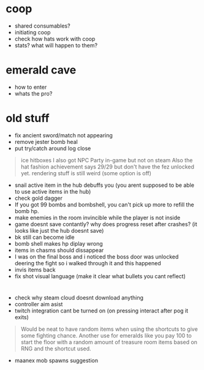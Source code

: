 # coop

* shared consumables?
* initiating coop
* check how hats work with coop
* stats? what will happen to them?

# emerald cave

* how to enter
* whats the pro?

# old stuff

* fix ancient sword/match not appearing
* remove jester bomb heal
* put try/catch around log close
> ice hitboxes
> I also got NPC Party in-game but not on steam
> Also the hat fashion achievement says 29/29 but don't have the fez unlocked yet.
> rendering stuff is still weird (some option is off)
* snail active item in the hub debuffs you (you arent supposed to be able to use active items in the hub)
* check gold dagger
* If you got 99 bombs and bombshell, you can't pick up more to refill the bomb hp.
* make enemies in the room invincible while the player is not inside
* game doesnt save contantly? why does progress reset after crashes? (it looks like just the hub doesnt save)
* bk still can become idle
* bomb shell makes hp diplay wrong
* items in chasms should dissappear
* I was on the final boss and i noticed the boss door was unlocked deering the fight so i walked through it and this happened
* invis items back
* fix shot visual language (make it clear what bullets you cant reflect)

#

* check why steam cloud doesnt download anything
* controller aim asist
* twitch integration cant be turned on (on pressing interact after pog it exits)
> Would be neat to have random items when using the shortcuts to give some fighting chance. Another use for emeralds like you pay 100 to start the floor with a random amount of treasure room items based on RNG and the shortcut used.
* maanex mob spawns suggestion
